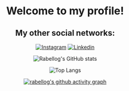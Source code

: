 

<div align="center">
 
# Welcome to my profile!
## My other social networks:
[![Instagram](https://img.shields.io/badge/Instagram-E4405F?style=for-the-badge&logo=instagram&logoColor=white)](https://www.instagram.com/rabellog_/?next=%2F)
[![Linkedin](https://img.shields.io/badge/Linkedin-%230077B5?style=for-the-badge&logo=Limkedin&logoColor=white)](https://www.linkedin.com/in/gabriel-antunes-rabello-013379268)

![Rabellog's GitHub stats](https://github-readme-stats.vercel.app/api?username=rabellog&show_icons=true&theme=dracula)

![Top Langs](https://github-readme-stats.vercel.app/api/top-langs/?username=rabellog&layout=compact)

[![rabellog's github activity graph](https://github-readme-activity-graph.vercel.app/graph?username=rabellog&theme=dracula)](https://github.com/rabellog/github-readme-activity-graph)
</div>

